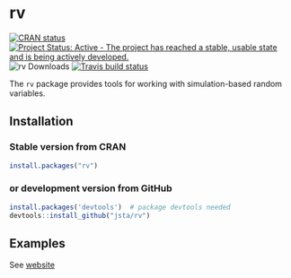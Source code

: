 
<!-- README.md is generated from README.Rmd. Please edit that file -->

# rv

[![CRAN
status](https://www.r-pkg.org/badges/version/rv)](https://cran.r-project.org/package=rv)
[![Project Status: Active - The project has reached a stable, usable
state and is being actively
developed.](https://www.repostatus.org/badges/latest/active.svg)](https://www.repostatus.org/#active)
![rv Downloads](https://cranlogs.r-pkg.org/badges/rv) [![Travis build
status](https://travis-ci.org/jsta/rv.svg?branch=master)](https://travis-ci.org/jsta/rv)

The `rv` package provides tools for working with simulation-based random
variables.

## Installation

### Stable version from CRAN

``` r
install.packages("rv")
```

### or development version from GitHub

``` r
install.packages('devtools')  # package devtools needed
devtools::install_github("jsta/rv")
```

## Examples

See [website](https://jsta.github.io/rv)
